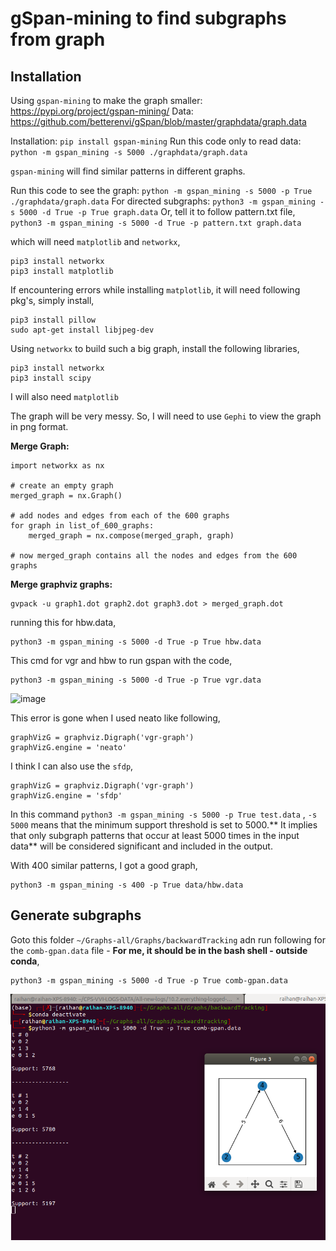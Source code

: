 # gSpan-mining to find subgraphs from graph

## Installation
Using `gspan-mining` to make the graph smaller: https://pypi.org/project/gspan-mining/
Data: https://github.com/betterenvi/gSpan/blob/master/graphdata/graph.data

Installation: `pip install gspan-mining`
Run this code only to read data: `python -m gspan_mining -s 5000 ./graphdata/graph.data`

`gspan-mining` will find similar patterns in different graphs.

Run this code to see the graph: `python -m gspan_mining -s 5000 -p True ./graphdata/graph.data`
For directed subgraphs: 
     `python3 -m gspan_mining -s 5000 -d True -p True graph.data`
     Or, tell it to follow pattern.txt file,
     `python3 -m gspan_mining -s 5000 -d True -p pattern.txt graph.data`

which will need `matplotlib` and `networkx`,
```
pip3 install networkx
pip3 install matplotlib
```
If encountering errors while installing `matplotlib`, it will need following pkg's, simply install,
```
pip3 install pillow
sudo apt-get install libjpeg-dev
```

Using `networkx` to build such a big graph, install the following libraries,
```
pip3 install networkx
pip3 install scipy
```
I will also need `matplotlib`

The graph will be very messy. So, I will need to use `Gephi` to view the graph in png format.

**__Merge Graph:__**
```
import networkx as nx

# create an empty graph
merged_graph = nx.Graph()

# add nodes and edges from each of the 600 graphs
for graph in list_of_600_graphs:
    merged_graph = nx.compose(merged_graph, graph)

# now merged_graph contains all the nodes and edges from the 600 graphs
```

**__Merge graphviz graphs:__**
```
gvpack -u graph1.dot graph2.dot graph3.dot > merged_graph.dot
```

running this for hbw.data,
```
python3 -m gspan_mining -s 5000 -d True -p True hbw.data
```

This cmd for vgr and hbw to run gspan with the code,
```
python3 -m gspan_mining -s 5000 -d True -p True vgr.data
```
![image](https://github.com/mdrahmed/cheatsheets/assets/26908164/37300f3a-607f-4283-ab22-27a5b8f5ec24)


This error is gone when I used neato like following,
```
graphVizG = graphviz.Digraph('vgr-graph')
graphVizG.engine = 'neato'
```

I think I can also use the `sfdp`,
```
graphVizG = graphviz.Digraph('vgr-graph')
graphVizG.engine = 'sfdp'
```

In this command `python3 -m gspan_mining -s 5000 -p True test.data` ,
`-s 5000` means that the minimum support threshold is set to 5000.** It implies that only subgraph patterns that occur at least 5000 times in the input data** will be considered significant and included in the output.

With 400 similar patterns, I got a good graph,
```
python3 -m gspan_mining -s 400 -p True data/hbw.data
```

## Generate subgraphs
Goto this folder `~/Graphs-all/Graphs/backwardTracking` adn run following for the `comb-gpan.data` file - __For me, it should be in the bash shell - outside conda__,
```
python3 -m gspan_mining -s 5000 -d True -p True comb-gpan.data
```
![gspan-subgraph](pics/gspan-subgraphs.png)
